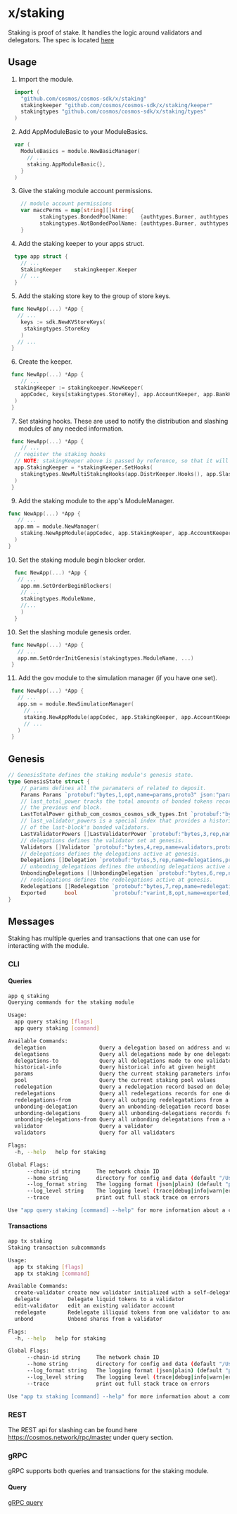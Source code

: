 
# x/staking

Staking is proof of stake. It handles the logic around validators and delegators. The spec is located [here](https://docs.cosmos.network/v0.41/modules/staking/)

## Usage

1. Import the module.

  ```go
    import (
      "github.com/cosmos/cosmos-sdk/x/staking"
      stakingkeeper "github.com/cosmos/cosmos-sdk/x/staking/keeper"
      stakingtypes "github.com/cosmos/cosmos-sdk/x/staking/types"
    )
  ```

2. Add AppModuleBasic to your ModuleBasics.

  ```go
    var (
      ModuleBasics = module.NewBasicManager(
        // ...
        staking.AppModuleBasic{},
      }
    )
  ```

3. Give the staking module account permissions.


  ```go
      // module account permissions
      var maccPerms = map[string][]string{
    		stakingtypes.BondedPoolName:    {authtypes.Burner, authtypes.Staking},
		    stakingtypes.NotBondedPoolName: {authtypes.Burner, authtypes.Staking},
      }
  ```

4. Add the staking keeper to your apps struct.

  ```go
    type app struct {
      // ...
      StakingKeeper    stakingkeeper.Keeper
      // ...
    }
  ```
5. Add the staking store key to the group of store keys.
 
  ```go
   func NewApp(...) *App {
     // ...
      keys := sdk.NewKVStoreKeys(
       stakingtypes.StoreKey
      )
     // ...
   }
  ```

6. Create the keeper.

  ```go
   func NewApp(...) *App {
      // ...
    stakingKeeper := stakingkeeper.NewKeeper(
      appCodec, keys[stakingtypes.StoreKey], app.AccountKeeper, app.BankKeeper, app.GetSubspace(stakingtypes.ModuleName),
    )
   }
  ```

7. Set staking hooks. These are used to notify the distribution and slashing modules of any needed information. 

  ```go
   func NewApp(...) *App {
      // ...
    // register the staking hooks
    // NOTE: stakingKeeper above is passed by reference, so that it will contain these hooks
    app.StakingKeeper = *stakingKeeper.SetHooks(
      stakingtypes.NewMultiStakingHooks(app.DistrKeeper.Hooks(), app.SlashingKeeper.Hooks()),
    )
   }
  ```

9. Add the staking module to the app's ModuleManager.

  ```go
  func NewApp(...) *App {
     // ...
    app.mm = module.NewManager(
      staking.NewAppModule(appCodec, app.StakingKeeper, app.AccountKeeper, app.BankKeeper),
    )
  }
  ```

10. Set the staking module begin blocker order.

  ```go
    func NewApp(...) *App {
     // ...
      app.mm.SetOrderBeginBlockers(
      // ...
      stakingtypes.ModuleName,
      //...
      )
    }
  ```


10.  Set the slashing module genesis order.

  ```go
   func NewApp(...) *App {
     // ...
     app.mm.SetOrderInitGenesis(stakingtypes.ModuleName, ...)
   }
  ``` 


11. Add the gov module to the simulation manager (if you have one set).

  ```go
   func NewApp(...) *App {
     // ...
     app.sm = module.NewSimulationManager(
       // ...
       staking.NewAppModule(appCodec, app.StakingKeeper, app.AccountKeeper, app.BankKeeper),
       // ...
     )
   }
  ```

## Genesis

```go
// GenesisState defines the staking module's genesis state.
type GenesisState struct {
	// params defines all the paramaters of related to deposit.
	Params Params `protobuf:"bytes,1,opt,name=params,proto3" json:"params"`
	// last_total_power tracks the total amounts of bonded tokens recorded during
	// the previous end block.
	LastTotalPower github_com_cosmos_cosmos_sdk_types.Int `protobuf:"bytes,2,opt,name=last_total_power,json=lastTotalPower,proto3,customtype=github.com/cosmos/cosmos-sdk/types.Int" json:"last_total_power" yaml:"last_total_power"`
	// last_validator_powers is a special index that provides a historical list
	// of the last-block's bonded validators.
	LastValidatorPowers []LastValidatorPower `protobuf:"bytes,3,rep,name=last_validator_powers,json=lastValidatorPowers,proto3" json:"last_validator_powers" yaml:"last_validator_powers"`
	// delegations defines the validator set at genesis.
	Validators []Validator `protobuf:"bytes,4,rep,name=validators,proto3" json:"validators"`
	// delegations defines the delegations active at genesis.
	Delegations []Delegation `protobuf:"bytes,5,rep,name=delegations,proto3" json:"delegations"`
	// unbonding_delegations defines the unbonding delegations active at genesis.
	UnbondingDelegations []UnbondingDelegation `protobuf:"bytes,6,rep,name=unbonding_delegations,json=unbondingDelegations,proto3" json:"unbonding_delegations" yaml:"unbonding_delegations"`
	// redelegations defines the redelegations active at genesis.
	Redelegations []Redelegation `protobuf:"bytes,7,rep,name=redelegations,proto3" json:"redelegations"`
	Exported      bool           `protobuf:"varint,8,opt,name=exported,proto3" json:"exported,omitempty"`
}
```

## Messages

Staking has multiple queries and transactions that one can use for interacting with the module.

### CLI

#### Queries

```sh
app q staking           
Querying commands for the staking module

Usage:
  app query staking [flags]
  app query staking [command]

Available Commands:
  delegation                 Query a delegation based on address and validator address
  delegations                Query all delegations made by one delegator
  delegations-to             Query all delegations made to one validator
  historical-info            Query historical info at given height
  params                     Query the current staking parameters information
  pool                       Query the current staking pool values
  redelegation               Query a redelegation record based on delegator and a source and destination validator address
  redelegations              Query all redelegations records for one delegator
  redelegations-from         Query all outgoing redelegatations from a validator
  unbonding-delegation       Query an unbonding-delegation record based on delegator and validator address
  unbonding-delegations      Query all unbonding-delegations records for one delegator
  unbonding-delegations-from Query all unbonding delegatations from a validator
  validator                  Query a validator
  validators                 Query for all validators

Flags:
  -h, --help   help for staking

Global Flags:
      --chain-id string     The network chain ID
      --home string         directory for config and data (default "/Users/markobaricevic/.simapp")
      --log_format string   The logging format (json|plain) (default "plain")
      --log_level string    The logging level (trace|debug|info|warn|error|fatal|panic) (default "info")
      --trace               print out full stack trace on errors

Use "app query staking [command] --help" for more information about a command.
```

#### Transactions

```sh
app tx staking                                                                                    
Staking transaction subcommands

Usage:
  app tx staking [flags]
  app tx staking [command]

Available Commands:
  create-validator create new validator initialized with a self-delegation to it
  delegate         Delegate liquid tokens to a validator
  edit-validator   edit an existing validator account
  redelegate       Redelegate illiquid tokens from one validator to another
  unbond           Unbond shares from a validator

Flags:
  -h, --help   help for staking

Global Flags:
      --chain-id string     The network chain ID
      --home string         directory for config and data (default "/Users/markobaricevic/.simapp")
      --log_format string   The logging format (json|plain) (default "plain")
      --log_level string    The logging level (trace|debug|info|warn|error|fatal|panic) (default "info")
      --trace               print out full stack trace on errors

Use "app tx staking [command] --help" for more information about a command.
```


### REST

The REST api for slashing can be found here https://cosmos.network/rpc/master under query section. 

### gRPC

gRPC supports both queries and transactions for the staking module. 

#### Query

[gRPC query](https://docs.cosmos.network/master/core/proto-docs.html#cosmos-upgrade-v1beta1-query-proto)

